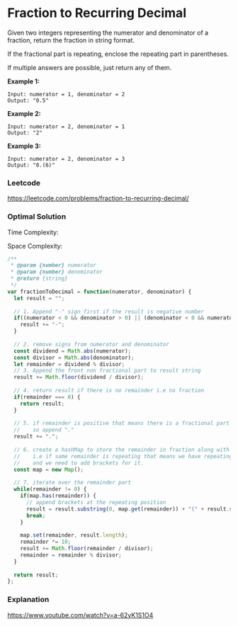 # Fraction to Recurring Decimal

Given two integers representing the numerator and denominator of a fraction, return the fraction in string format.

If the fractional part is repeating, enclose the repeating part in parentheses.

If multiple answers are possible, just return any of them.

**Example 1:**

```
Input: numerator = 1, denominator = 2
Output: "0.5"
```

**Example 2:**

```
Input: numerator = 2, denominator = 1
Output: "2"
```

**Example 3:**

```
Input: numerator = 2, denominator = 3
Output: "0.(6)"
```



### Leetcode

https://leetcode.com/problems/fraction-to-recurring-decimal/



### Optimal Solution

Time Complexity: 

Space Complexity: 

```js
/**
 * @param {number} numerator
 * @param {number} denominator
 * @return {string}
 */
var fractionToDecimal = function(numerator, denominator) {
  let result = "";
  
  // 1. Append "-" sign first if the result is negative number
  if((numerator < 0 && denominator > 0) || (denominator < 0 && numerator > 0)) {
    result += "-";
  }
  
  // 2. remove signs from numerator and denominator
  const dividend = Math.abs(numerator);
  const divisor = Math.abs(denominator);
  let remainder = dividend % divisor;
  // 3. Append the front non fractional part to result string
  result += Math.floor(dividend / divisor);
  
  // 4. return result if there is no remainder i.e no fraction
  if(remainder === 0) {
    return result;
  }
  
  // 5. if remainder is positive that means there is a fractional part in the result
  //    so append "."
  result += ".";
  
  // 6. create a hashMap to store the remainder in fraction along with the string position
  //    i.e if same remainder is repeating that means we have repeating divided value 
  //    and we need to add brackets for it.
  const map = new Map();
  
  // 7. iterate over the remainder part
  while(remainder != 0) {
    if(map.has(remainder)) {
      // append brackets at the repeating position
      result = result.substring(0, map.get(remainder)) + "(" + result.substring(map.get(remainder)) + ")";
      break;
    }
    
    map.set(remainder, result.length);    
    remainder *= 10;
    result += Math.floor(remainder / divisor);
    remainder = remainder % divisor;
  }
  
  return result;
};
```



### Explanation

https://www.youtube.com/watch?v=a-62yK1S1O4